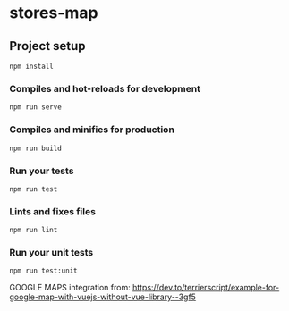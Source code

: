 # stores-map

## Project setup

```
npm install
```

### Compiles and hot-reloads for development

```
npm run serve
```

### Compiles and minifies for production

```
npm run build
```

### Run your tests

```
npm run test
```

### Lints and fixes files

```
npm run lint
```

### Run your unit tests

```
npm run test:unit
```

GOOGLE MAPS integration from:
https://dev.to/terrierscript/example-for-google-map-with-vuejs-without-vue-library--3gf5
